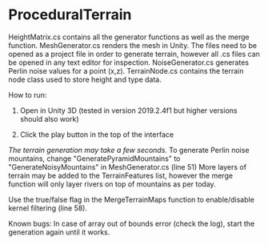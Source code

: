 # ProceduralTerrain
 
HeightMatrix.cs contains all the generator functions as well as the merge function.
MeshGenerator.cs renders the mesh in Unity. The files need to be opened as a project file in order to generate terrain,
however all .cs files can be opened in any text editor for inspection.
NoiseGenerator.cs generates Perlin noise values for a point (x,z).
TerrainNode.cs contains the terrain node class used to store height and type data.

How to run:
1. Open in Unity 3D (tested in version 2019.2.4f1 but higher versions should also work)

2. Click the play button in the top of the interface

*The terrain generation may take a few seconds.* 
To generate Perlin noise mountains, change "GeneratePyramidMountains" to "GenerateNoisyMountains" in MeshGenerator.cs (line 51)
More layers of terrain may be added to the TerrainFeatures list, however the merge function will only layer 
rivers on top of mountains as per today. 

Use the true/false flag in the MergeTerrainMaps function to enable/disable kernel filtering (line 58).


Known bugs:
In case of array out of bounds error (check the log), start the generation again until it works.